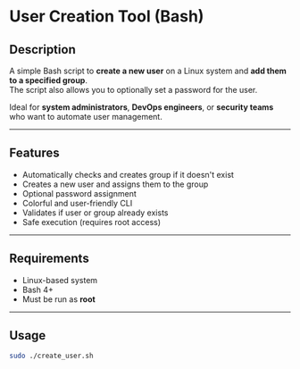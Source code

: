 # User Creation Tool (Bash)

## Description

A simple Bash script to **create a new user** on a Linux system and **add them to a specified group**.  
The script also allows you to optionally set a password for the user.

Ideal for **system administrators**, **DevOps engineers**, or **security teams** who want to automate user management.

---

## Features

- Automatically checks and creates group if it doesn't exist
- Creates a new user and assigns them to the group
- Optional password assignment
- Colorful and user-friendly CLI
- Validates if user or group already exists
- Safe execution (requires root access)

---

## Requirements

- Linux-based system
- Bash 4+
- Must be run as **root**

---

## Usage

```bash
sudo ./create_user.sh
```
